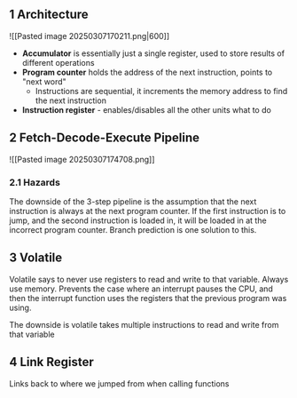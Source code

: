 ## 1 Architecture
![[Pasted image 20250307170211.png|600]]

- **Accumulator** is essentially just a single register, used to store results of different operations
- **Program counter** holds the address of the next instruction, points to "next word"
	- Instructions are sequential, it increments the memory address to find the next instruction
- **Instruction register** - enables/disables all the other units what to do

## 2 Fetch-Decode-Execute Pipeline
![[Pasted image 20250307174708.png]]

### 2.1 Hazards
The downside of the 3-step pipeline is the assumption that the next instruction is always at the next program counter. If the first instruction is to jump, and the second instruction is loaded in, it will be loaded in at the incorrect program counter. Branch prediction is one solution to this. 

## 3 Volatile
Volatile says to never use registers to read and write to that variable. Always use memory. Prevents the case where an interrupt pauses the CPU, and then the interrupt function uses the registers that the previous program was using.

The downside is volatile takes multiple instructions to read and write from that variable

## 4 Link Register
Links back to where we jumped from when calling functions


